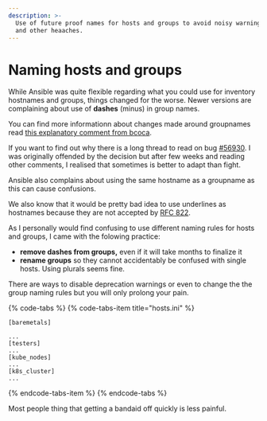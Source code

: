 ```yaml
---
description: >-
  Use of future proof names for hosts and groups to avoid noisy warnings, bugs
  and other heaaches.
---
```


# Naming hosts and groups

While Ansible was quite flexible regarding what you could use for inventory hostnames and groups, things changed for the worse. Newer versions are complaining about use of **dashes** \(minus\) in group names.

You can find more informationn about changes made around groupnames read [this explanatory comment from bcoca](https://github.com/ansible/ansible/issues/56930#issuecomment-516863432).

If you want to find out why there is a long thread to read on bug [\#56930](https://github.com/ansible/ansible/issues/56930). I was originally offended by the decision but after few weeks and reading other comments, I realised that sometimes is better to adapt than fight.

Ansible also complains about using the same hostname as a groupname as this can cause confusions.

We also know that it would be pretty bad idea to use underlines as hostnames because they are not accepted by [RFC 822](https://www.ietf.org/rfc/rfc822.txt).

As I personally would find confusing to use different naming rules for hosts and groups, I came with the folowing practice:

* **remove dashes from groups,** even if it will take months to finalize it
* **rename groups** so they cannot accidentably be confused with single hosts. Using plurals seems fine.

There are ways to disable deprecation warnings or even to change the the group naming rules but you will only prolong your pain. 

{% code-tabs %}
{% code-tabs-item title="hosts.ini" %}
```text
[baremetals]
...
[testers]
...
[kube_nodes]
...
[k8s_cluster]
...
```
{% endcode-tabs-item %}
{% endcode-tabs %}

Most people thing that getting a bandaid off quickly is less painful.

